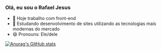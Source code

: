### Olá, eu sou o Rafael Jesus

- 🔭 Hoje trabalho com front-end
- 🌱 Estudando desenvolvimento de sites utilizando as tecnologias mais modernas do mercado
- 😄 Pronouns: Ele/dele

[![Anurag's GitHub stats](https://github-readme-stats.vercel.app/api?username=rafavitorino)](https://github.com/anuraghazra/github-readme-stats)
